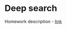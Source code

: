 # Deep search

Homework description - [link](https://cw.fel.cvut.cz/b222/courses/b6b36dsa/ukoly/hw01)
